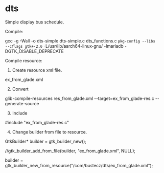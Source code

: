 # dts
Simple display bus schedule. 

Compile:

gcc -g -Wall -o dts-simple dts-simple.c dts_functions.c  `pkg-config --libs --cflags gtk+-2.0` 
-L/usr/lib/aarch64-linux-gnu/ -lmariadb -DGTK_DISABLE_DEPRECATE

Compile resource:

1. Create resource xml file.

<?xml version="1.0" encoding="UTF-8"?>
<gresources>
  <gresource prefix="/com/bustecz/dts">
    <file>ex_from_glade.xml</file>
  </gresource>
</gresources>

2. Convert

glib-compile-resources res_from_glade.xml --target=ex_from_glade-res.c --generate-source

3. Include

#include "ex_from_glade-res.c"

4. Change builder from file to resource.

  GtkBuilder* builder = gtk_builder_new();
  
  //gtk_builder_add_from_file(builder, "ex_from_glade.xml", NULL);
  
  builder = gtk_builder_new_from_resource("/com/bustecz/dts/ex_from_glade.xml");
  
  
